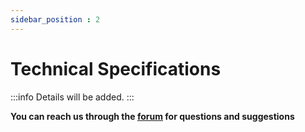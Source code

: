 ```yaml
---
sidebar_position : 2
---
```


# Technical Specifications

:::info
Details will be added.
:::



**You can reach us through the [forum](https://forum.degzrobotics.com/) for questions and suggestions**